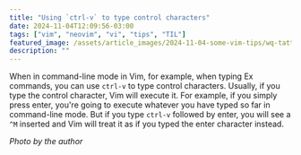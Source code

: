 ```yaml
---
title: "Using `ctrl-v` to type control characters"
date: 2024-11-04T12:09:56-03:00
tags: ["vim", "neovim", "vi", "tips", "TIL"]
featured_image: /assets/article_images/2024-11-04-some-vim-tips/wq-tattoo.webp
description: ""
---
```


When in command-line mode in Vim, for example, when typing Ex commands, you can
use `ctrl-v` to type control characters. Usually, if you type the control
character, Vim will execute it. For example, if you simply press enter, you're
going to execute whatever you have typed so far in command-line mode. But
if you type `ctrl-v` followed by enter, you will see a `^M` inserted and
Vim will treat it as if you typed the enter character instead.

_Photo by the author_

